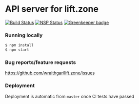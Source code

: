 # API server for lift.zone

[![Build Status](https://travis-ci.org/wraithgar/api.lift.zone.svg?branch=master)](https://travis-ci.org/wraithgar/api.lift.zone) [![NSP Status](https://nodesecurity.io/orgs/wraithgar/projects/42cb929f-8d2f-43fd-bcaa-79acfc2d3f11/badge)](https://nodesecurity.io/orgs/wraithgar/projects/42cb929f-8d2f-43fd-bcaa-79acfc2d3f11) [![Greenkeeper badge](https://badges.greenkeeper.io/wraithgar/api.lift.zone.svg)](https://greenkeeper.io/)

### Running locally
```sh
$ npm install
$ npm start
```

### Bug reports/feature requests
https://github.com/wraithgar/lift.zone/issues


### Deployment
Deployment is automatic from `master` once CI tests have passed

